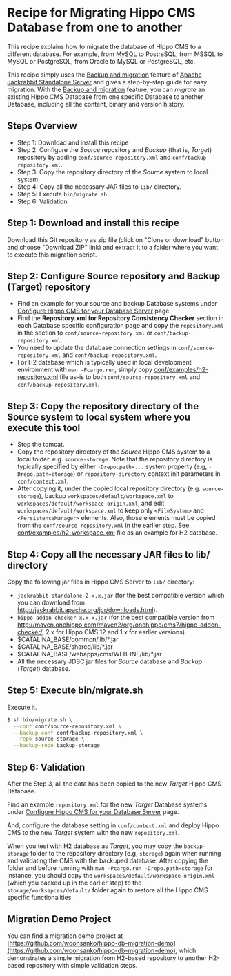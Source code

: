 # Recipe for Migrating Hippo CMS Database from one to another

This recipe explains how to migrate the database of Hippo CMS to a different database.
For example, from MySQL to PostreSQL, from MSSQL to MySQL or PostgreSQL, from Oracle to MySQL or PostgreSQL, etc.

This recipe simply uses the [Backup and migration](http://jackrabbit.apache.org/jcr/standalone-server.html#Backup_and_migration) feature of [Apache Jackrabbit Standalone Server](http://jackrabbit.apache.org/jcr/standalone-server.html) and gives a step-by-step guide for easy migration. With the [Backup and migration](http://jackrabbit.apache.org/jcr/standalone-server.html#Backup_and_migration) feature, you can *migrate* an existing Hippo CMS Database from one specific Database to another Database, including all the content, binary and version history.

## Steps Overview

  - Step 1: Download and install this recipe
  - Step 2: Configure the *Source* repository and *Backup* (that is, *Target*) repository by adding ```conf/source-repository.xml``` and ```conf/backup-repository.xml```.
  - Step 3: Copy the repository directory of the *Source* system to local system
  - Step 4: Copy all the necessary JAR files to ```lib/``` directory.
  - Step 5: Execute ```bin/migrate.sh```
  - Step 6: Validation

## Step 1: Download and install this recipe

Download this Git repository as zip file (click on "Clone or download" button and choose "Download ZIP" link) and extract it to a folder where you want to execute this migration script.

## Step 2: Configure Source repository and Backup (Target) repository

- Find an example for your source and backup Database systems under [Configure Hippo CMS for your Database Server](https://www.onehippo.org/library/deployment/configuring/databases.html) page.
- Find the **Repository.xml for Repository Consistency Checker** section in each Database specific configuration page and copy the ```repository.xml``` in the section to ```conf/source-repository.xml``` or ```conf/backup-repository.xml```.
- You need to update the database connection settings in ```conf/source-repository.xml``` and ```conf/backup-repository.xml```.
- For H2 database which is typically used in local development environment with ```mvn -Pcargo.run```, simply copy [conf/examples/h2-repository.xml](conf/examples/h2-repository.xml) file as-is to both ```conf/source-repository.xml``` and ```conf/backup-repository.xml```.

## Step 3: Copy the repository directory of the Source system to local system where you execute this tool

- Stop the tomcat.
- Copy the repository directory of the *Source* Hippo CMS system to a local folder. e.g. ```source-storage```.
  Note that the repository directory is typically specified by either ```-Drepo.path=...``` system property (e.g, ```-Drepo.path=storage```) or ```repository-directory``` context init parameters in ```conf/context.xml```.
- After copying it, under the copied local repository directory (e.g. ```source-storage```),
  backup ```workspaces/default/workspace.xml``` to ```workspaces/default/workspace-origin.xml```,
  and edit ```workspaces/default/workspace.xml``` to keep only ```<FileSystem>``` and ```<PersistenceManager>``` elements.
  Also, those elements must be copied from the ```conf/source-repository.xml``` in the earlier step.
  See [conf/examples/h2-workspace.xml](conf/examples/h2-workspace.xml) file as an example for H2 database.

## Step 4: Copy all the necessary JAR files to lib/ directory

Copy the following jar files in Hippo CMS Server to ```lib/``` directory:

- ```jackrabbit-standalone-2.x.x.jar``` (for the best compatible version which you can download from http://jackrabbit.apache.org/jcr/downloads.html).
- ```hippo-addon-checker-x.x.x.jar``` (for the best compatible version from http://maven.onehippo.com/maven2/org/onehippo/cms7/hippo-addon-checker/, 2.x for Hippo CMS 12 and 1.x for earlier versions).
- $CATALINA_BASE/common/lib/*.jar
- $CATALINA_BASE/shared/lib/*.jar
- $CATALINA_BASE/webapps/cms/WEB-INF/lib/*.jar
- All the necessary JDBC jar files for *Source* database and *Backup* (*Target*) database.

## Step 5: Execute bin/migrate.sh

Execute it.

```bash
$ sh bin/migrate.sh \
  --conf conf/source-repository.xml \
  --backup-conf conf/backup-repository.xml \
  --repo source-storage \
  --backup-repo backup-storage
```

## Step 6: Validation

After the Step 3, all the data has been copied to the new *Target* Hippo CMS Database.

Find an example ```repository.xml``` for the new *Target* Database systems under [Configure Hippo CMS for your Database Server](https://www.onehippo.org/library/deployment/configuring/databases.html) page.

And, configure the database setting in ```conf/context.xml``` and deploy Hippo CMS to the new *Target* system with the new ```repository.xml```.

When you test with H2 database as *Target*, you may copy the ```backup-storage``` folder to the repository directory (e.g, ```storage```) again when running and validating the CMS with the backuped database.
After copying the folder and before running with ```mvn -Pcargo.run -Drepo.path=storage``` for instance, you should copy the ```workspaces/default/workspace-origin.xml``` (which you backed up in the earlier step) to the ```storage/worksapces/default/``` folder again to restore all the Hippo CMS specific functionalities.

## Migration Demo Project

You can find a migration demo project at [https://github.com/woonsanko/hippo-db-migration-demo](https://github.com/woonsanko/hippo-db-migration-demo), which demonstrates a simple migration from H2-based repository to another H2-based repository with simple validation steps.

